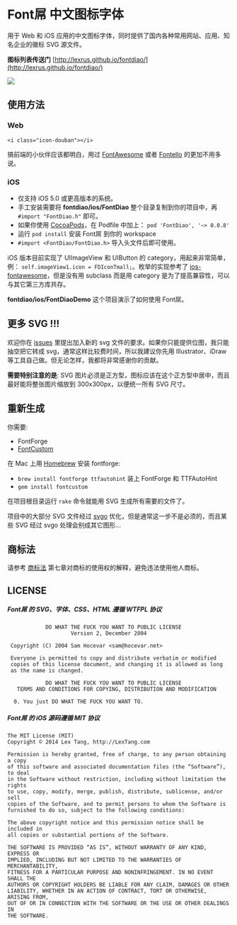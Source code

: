 # Font屌 中文图标字体
用于 Web 和 iOS 应用的中文图标字体，同时提供了国内各种常用网站、应用、知名企业的徽标 SVG 源文件。

__图标列表传送门__ [http://lexrus.github.io/fontdiao/](http://lexrus.github.io/fontdiao/)

![](https://raw.github.com/lexrus/fontdiao/master/assets/fontdiao_iphone.jpg)

## 使用方法
### Web
```
<i class="icon-douban"></i>
```
搞前端的小伙伴应该都明白，用过 [FontAwesome](http://fortawesome.github.io/Font-Awesome/) 或者 [Fontello](http://fontello.com) 的更加不用多说。


### iOS

* 仅支持 iOS 5.0 或更高版本的系统。
* 手工安装需要将 __fontdiao/ios/FontDiao__ 整个目录复制到你的项目中，再 ```#import "FontDiao.h"``` 即可。
* 如果你使用 [CocoaPods](http://cocoapods.org)，在 Podfile 中加上：
```pod 'FontDiao', '~> 0.0.8'```
* 运行 ```pod install``` 安装 Font屌 到你的 workspace
* ```#import <FontDiao/FontDiao.h>``` 导入头文件后即可使用。

iOS 版本目前实现了 UIImageView 和 UIButton 的 category，用起来非常简单，例： ```self.imageView1.icon = FDIconTmall;```。枚举的实现参考了 [ios-fontawesome](https://github.com/alexdrone/ios-fontawesome)，但是没有用 subclass 而是用 category 是为了提高兼容性，可以与其它第三方库共存。

__fontdiao/ios/FontDiaoDemo__ 这个项目演示了如何使用 Font屌。


## 更多 SVG !!!
欢迎你在 [issues](https://github.com/lexrus/fontdiao/issues?state=open) 里提出加入新的 svg 文件的要求。如果你只能提供位图，我只能抽空把它转成 svg，通常这样比较费时间，所以我建议你先用 Illustrator、iDraw 等工具自己做。但无论怎样，我都将非常感谢你的贡献。

__需要特别注意的是__:  SVG 图片必须是正方型，图标应该在这个正方型中居中，而且最好能将整张图片缩放到 300x300px，以便统一所有 SVG 尺寸。


## 重新生成
你需要:

* FontForge
* [FontCustom](http://fontcustom.com)

在 Mac 上用 [Homebrew](http://brew.sh) 安装 fontforge:

* ```brew install fontforge ttfautohint``` 装上 FontForge 和 TTFAutoHint
* ```gem install fontcustom```

在项目根目录运行 ```rake``` 命令就能用 SVG 生成所有需要的文件了。

项目中的大部分 SVG 文件经过 [svgo](https://github.com/svg/svgo) 优化，但是通常这一步不是必须的，而且某些 SVG 经过 svgo 处理会别成其它图形...


## 商标法
请参考 [商标法](http://baike.baidu.com/view/77684.htm) 第七章对商标的使用权的解释，避免违法使用他人商标。


## LICENSE

##### Font屌 的 SVG、字体、CSS、HTML 遵循 WTFPL 协议
```
            DO WHAT THE FUCK YOU WANT TO PUBLIC LICENSE
                    Version 2, December 2004

 Copyright (C) 2004 Sam Hocevar <sam@hocevar.net>

 Everyone is permitted to copy and distribute verbatim or modified
 copies of this license document, and changing it is allowed as long
 as the name is changed.

            DO WHAT THE FUCK YOU WANT TO PUBLIC LICENSE
   TERMS AND CONDITIONS FOR COPYING, DISTRIBUTION AND MODIFICATION

  0. You just DO WHAT THE FUCK YOU WANT TO.

```


##### Font屌 的 iOS 源码遵循 MIT 协议

```
The MIT License (MIT)
Copyright © 2014 Lex Tang, http://LexTang.com

Permission is hereby granted, free of charge, to any person obtaining a copy
of this software and associated documentation files (the “Software”), to deal
in the Software without restriction, including without limitation the rights
to use, copy, modify, merge, publish, distribute, sublicense, and/or sell
copies of the Software, and to permit persons to whom the Software is
furnished to do so, subject to the following conditions:

The above copyright notice and this permission notice shall be included in
all copies or substantial portions of the Software.

THE SOFTWARE IS PROVIDED “AS IS”, WITHOUT WARRANTY OF ANY KIND, EXPRESS OR
IMPLIED, INCLUDING BUT NOT LIMITED TO THE WARRANTIES OF MERCHANTABILITY,
FITNESS FOR A PARTICULAR PURPOSE AND NONINFRINGEMENT. IN NO EVENT SHALL THE
AUTHORS OR COPYRIGHT HOLDERS BE LIABLE FOR ANY CLAIM, DAMAGES OR OTHER
LIABILITY, WHETHER IN AN ACTION OF CONTRACT, TORT OR OTHERWISE, ARISING FROM,
OUT OF OR IN CONNECTION WITH THE SOFTWARE OR THE USE OR OTHER DEALINGS IN
THE SOFTWARE.
```

